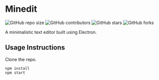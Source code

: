 # Minedit

![GitHub repo size](https://img.shields.io/github/repo-size/2kabhishek/Minedit)
![GitHub contributors](https://img.shields.io/github/contributors/2kabhishek/Minedit)
![GitHub stars](https://img.shields.io/github/stars/2kabhishek/Minedit?style=social)
![GitHub forks](https://img.shields.io/github/forks/2kabhishek/Minedit?style=social)

A minimalistic text editor built using Electron.

## Usage Instructions

Clone the repo.

```
npm install
npm start
```
